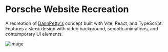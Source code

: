 # Porsche Website Recreation

A recreation of [DannPetty's](https://x.com/DannPetty/status/1935548475552546938) concept built with Vite, React, and TypeScript. Features a sleek design with video background, smooth animations, and contemporary UI elements.


![image](https://github.com/user-attachments/assets/7a55628c-a50a-4cb8-b828-70bbe6b4eb51)
